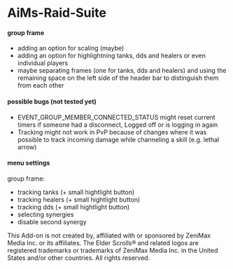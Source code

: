 # AiMs-Raid-Suite

#### group frame
- adding an option for scaling (maybe)
- adding an option for highlightning tanks, dds and healers or even individual players
- maybe separating frames (one for tanks, dds and healers) and using the remaining space on the left side of the header bar to distinguish them from each other


#### possible bugs (not tested yet)
- EVENT_GROUP_MEMBER_CONNECTED_STATUS might reset current timers if someone had a disconnect, Logged off or is logging in again
- Tracking might not work in PvP because of changes where it was possible to track incoming damage while channeling a skill (e.g. lethal arrow)


#### menu settings
group frame:
- tracking tanks (+ small hightlight button)
- tracking healers (+ small hightlight button)
- tracking dds (+ small hightlight button)
- selecting synergies
- disable second synergy

This Add-on is not created by, affiliated with or sponsored by ZeniMax Media Inc. or its affiliates. 
The Elder Scrolls® and related logos are registered trademarks or trademarks of ZeniMax Media Inc. in the United States and/or other countries. 
All rights reserved.
